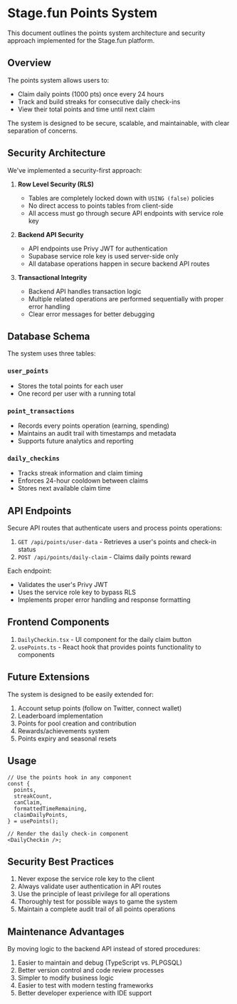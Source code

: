 # Stage.fun Points System

This document outlines the points system architecture and security approach implemented for the Stage.fun platform.

## Overview

The points system allows users to:

- Claim daily points (1000 pts) once every 24 hours
- Track and build streaks for consecutive daily check-ins
- View their total points and time until next claim

The system is designed to be secure, scalable, and maintainable, with clear separation of concerns.

## Security Architecture

We've implemented a security-first approach:

1. **Row Level Security (RLS)**

   - Tables are completely locked down with `USING (false)` policies
   - No direct access to points tables from client-side
   - All access must go through secure API endpoints with service role key

2. **Backend API Security**

   - API endpoints use Privy JWT for authentication
   - Supabase service role key is used server-side only
   - All database operations happen in secure backend API routes

3. **Transactional Integrity**
   - Backend API handles transaction logic
   - Multiple related operations are performed sequentially with proper error handling
   - Clear error messages for better debugging

## Database Schema

The system uses three tables:

### `user_points`

- Stores the total points for each user
- One record per user with a running total

### `point_transactions`

- Records every points operation (earning, spending)
- Maintains an audit trail with timestamps and metadata
- Supports future analytics and reporting

### `daily_checkins`

- Tracks streak information and claim timing
- Enforces 24-hour cooldown between claims
- Stores next available claim time

## API Endpoints

Secure API routes that authenticate users and process points operations:

1. `GET /api/points/user-data` - Retrieves a user's points and check-in status
2. `POST /api/points/daily-claim` - Claims daily points reward

Each endpoint:

- Validates the user's Privy JWT
- Uses the service role key to bypass RLS
- Implements proper error handling and response formatting

## Frontend Components

1. `DailyCheckin.tsx` - UI component for the daily claim button
2. `usePoints.ts` - React hook that provides points functionality to components

## Future Extensions

The system is designed to be easily extended for:

1. Account setup points (follow on Twitter, connect wallet)
2. Leaderboard implementation
3. Points for pool creation and contribution
4. Rewards/achievements system
5. Points expiry and seasonal resets

## Usage

```tsx
// Use the points hook in any component
const {
  points,
  streakCount,
  canClaim,
  formattedTimeRemaining,
  claimDailyPoints,
} = usePoints();

// Render the daily check-in component
<DailyCheckin />;
```

## Security Best Practices

1. Never expose the service role key to the client
2. Always validate user authentication in API routes
3. Use the principle of least privilege for all operations
4. Thoroughly test for possible ways to game the system
5. Maintain a complete audit trail of all points operations

## Maintenance Advantages

By moving logic to the backend API instead of stored procedures:

1. Easier to maintain and debug (TypeScript vs. PLPGSQL)
2. Better version control and code review processes
3. Simpler to modify business logic
4. Easier to test with modern testing frameworks
5. Better developer experience with IDE support
